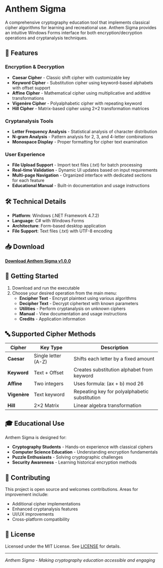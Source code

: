# Anthem Sigma

A comprehensive cryptography education tool that implements classical cipher algorithms for learning and recreational use. Anthem Sigma provides an intuitive Windows Forms interface for both encryption/decryption operations and cryptanalysis techniques.

## 🎯 Features

### Encryption & Decryption
- **Caesar Cipher** - Classic shift cipher with customizable key
- **Keyword Cipher** - Substitution cipher using keyword-based alphabets with offset support
- **Affine Cipher** - Mathematical cipher using multiplicative and additive transformations
- **Vigenère Cipher** - Polyalphabetic cipher with repeating keyword
- **Hill Cipher** - Matrix-based cipher using 2×2 transformation matrices

### Cryptanalysis Tools
- **Letter Frequency Analysis** - Statistical analysis of character distribution
- **N-gram Analysis** - Pattern analysis for 2, 3, and 4-letter combinations
- **Monospace Display** - Proper formatting for cipher text examination

### User Experience
- **File Upload Support** - Import text files (.txt) for batch processing
- **Real-time Validation** - Dynamic UI updates based on input requirements
- **Multi-page Navigation** - Organized interface with dedicated sections for each feature
- **Educational Manual** - Built-in documentation and usage instructions

## 🛠️ Technical Details

- **Platform**: Windows (.NET Framework 4.7.2)
- **Language**: C# with Windows Forms
- **Architecture**: Form-based desktop application
- **File Support**: Text files (.txt) with UTF-8 encoding

## 📥 Download

**[Download Anthem Sigma v1.0.0](https://github.com/dpesall/Anthem-Sigma/releases/download/v1.0.0/Anthem.Sigma.exe)**

## 🚀 Getting Started

1. Download and run the executable
2. Choose your desired operation from the main menu:
   - **Encipher Text** - Encrypt plaintext using various algorithms
   - **Decipher Text** - Decrypt ciphertext with known parameters
   - **Utilities** - Perform cryptanalysis on unknown ciphers
   - **Manual** - View documentation and usage instructions
   - **Credits** - Application information

## 🔤 Supported Cipher Methods

| Cipher | Key Type | Description |
|--------|----------|-------------|
| **Caesar** | Single letter (A-Z) | Shifts each letter by a fixed amount |
| **Keyword** | Text + Offset | Creates substitution alphabet from keyword |
| **Affine** | Two integers | Uses formula: (ax + b) mod 26 |
| **Vigenère** | Text keyword | Repeating key for polyalphabetic substitution |
| **Hill** | 2×2 Matrix | Linear algebra transformation |

## 🎓 Educational Use

Anthem Sigma is designed for:
- **Cryptography Students** - Hands-on experience with classical ciphers
- **Computer Science Education** - Understanding encryption fundamentals
- **Puzzle Enthusiasts** - Solving cryptographic challenges
- **Security Awareness** - Learning historical encryption methods

## 🤝 Contributing

This project is open source and welcomes contributions. Areas for improvement include:
- Additional cipher implementations
- Enhanced cryptanalysis features
- UI/UX improvements
- Cross-platform compatibility

## 📄 License

Licensed under the MIT License. See [LICENSE](LICENSE) for details.

---

*Anthem Sigma - Making cryptography education accessible and engaging*

